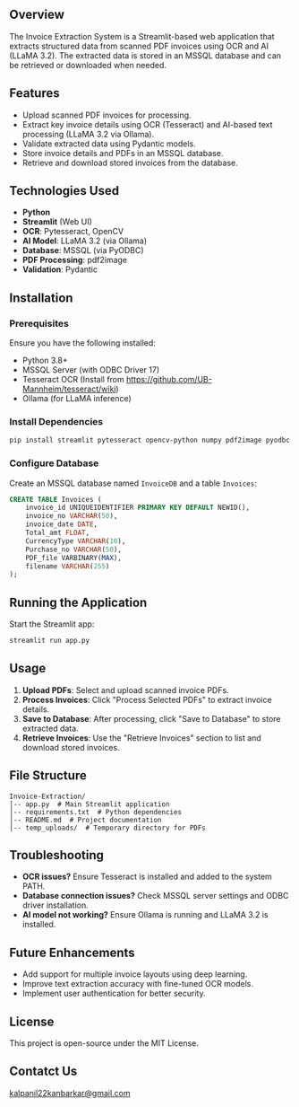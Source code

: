 ## Overview
The Invoice Extraction System is a Streamlit-based web application that extracts structured data from scanned PDF invoices using OCR and AI (LLaMA 3.2). The extracted data is stored in an MSSQL database and can be retrieved or downloaded when needed.

## Features
- Upload scanned PDF invoices for processing.
- Extract key invoice details using OCR (Tesseract) and AI-based text processing (LLaMA 3.2 via Ollama).
- Validate extracted data using Pydantic models.
- Store invoice details and PDFs in an MSSQL database.
- Retrieve and download stored invoices from the database.

## Technologies Used
- **Python**
- **Streamlit** (Web UI)
- **OCR**: Pytesseract, OpenCV
- **AI Model**: LLaMA 3.2 (via Ollama)
- **Database**: MSSQL (via PyODBC)
- **PDF Processing**: pdf2image
- **Validation**: Pydantic

## Installation

### Prerequisites
Ensure you have the following installed:
- Python 3.8+
- MSSQL Server (with ODBC Driver 17)
- Tesseract OCR (Install from https://github.com/UB-Mannheim/tesseract/wiki)
- Ollama (for LLaMA inference)

### Install Dependencies
```sh
pip install streamlit pytesseract opencv-python numpy pdf2image pyodbc pydantic ollama
```

### Configure Database
Create an MSSQL database named `InvoiceDB` and a table `Invoices`:
```sql
CREATE TABLE Invoices (
    invoice_id UNIQUEIDENTIFIER PRIMARY KEY DEFAULT NEWID(),
    invoice_no VARCHAR(50),
    invoice_date DATE,
    Total_amt FLOAT,
    CurrencyType VARCHAR(10),
    Purchase_no VARCHAR(50),
    PDF_file VARBINARY(MAX),
    filename VARCHAR(255)
);
```

## Running the Application
Start the Streamlit app:
```sh
streamlit run app.py
```

## Usage
1. **Upload PDFs**: Select and upload scanned invoice PDFs.
2. **Process Invoices**: Click "Process Selected PDFs" to extract invoice details.
3. **Save to Database**: After processing, click "Save to Database" to store extracted data.
4. **Retrieve Invoices**: Use the "Retrieve Invoices" section to list and download stored invoices.

## File Structure
```
Invoice-Extraction/
│-- app.py  # Main Streamlit application
│-- requirements.txt  # Python dependencies
│-- README.md  # Project documentation
│-- temp_uploads/  # Temporary directory for PDFs
```

## Troubleshooting
- **OCR issues?** Ensure Tesseract is installed and added to the system PATH.
- **Database connection issues?** Check MSSQL server settings and ODBC driver installation.
- **AI model not working?** Ensure Ollama is running and LLaMA 3.2 is installed.

## Future Enhancements
- Add support for multiple invoice layouts using deep learning.
- Improve text extraction accuracy with fine-tuned OCR models.
- Implement user authentication for better security.

## License
This project is open-source under the MIT License.

## Contatct Us
kalpanil22kanbarkar@gmail.com 
